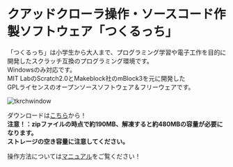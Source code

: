 # クアッドクローラ操作・ソースコード作製ソフトウェア「つくるっち」

「つくるっち」は小学生から大人まで、プログラミング学習や電子工作を目的に  
開発したスクラッチ互換のプログラミング環境です。  
Windowsのみ対応です。   
MIT LabのScratch2.0とMakeblock社のmBlock3を元に開発した  
GPLライセンスのオープンソースソフトウェア＆フリーウェアです。

![tkrchwindow](https://bit-trade-one.co.jp/wp/wp-content/uploads/2020/02/tkrchwindow2.jpg)

ダウンロードは[こちら](http://bit-trade-one.co.jp/forUser/TuKuRutch20200213.zip)から！  
**注意！：zipファイルの時点で約190MB、解凍すると約480MBの容量が必要になります。**  
**ストレージの空き容量に注意してください。**

操作方法については[マニュアル](https://bit-trade-one.github.io/QuadCrawler/familyday_app.html)をご覧ください！